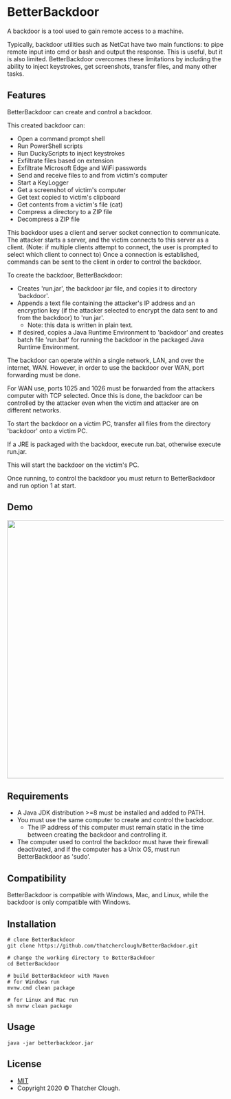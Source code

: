 # BetterBackdoor
A backdoor is a tool used to gain remote access to a machine. 

Typically, backdoor utilities such as NetCat have two main functions: to pipe remote input into cmd or bash and output the response.
This is useful, but it is also limited.
BetterBackdoor overcomes these limitations by including the ability to inject keystrokes, get screenshots, transfer files, and many other tasks.

## Features
BetterBackdoor can create and control a backdoor.

This created backdoor can:
- Open a command prompt shell
- Run PowerShell scripts
- Run DuckyScripts to inject keystrokes
- Exfiltrate files based on extension
- Exfiltrate Microsoft Edge and WiFi passwords
- Send and receive files to and from victim's computer
- Start a KeyLogger
- Get a screenshot of victim's computer
- Get text copied to victim's clipboard
- Get contents from a victim's file (cat)
- Compress a directory to a ZIP file
- Decompress a ZIP file

This backdoor uses a client and server socket connection to communicate.
The attacker starts a server, and the victim connects to this server as a client.
(Note: if multiple clients attempt to connect, the user is prompted to select which client to connect to)
Once a connection is established, commands can be sent to the client in order to control the backdoor. 

To create the backdoor, BetterBackdoor:
- Creates 'run.jar', the backdoor jar file, and copies it to directory 'backdoor'.
- Appends a text file containing the attacker's IP address and an encryption key (if the attacker selected to encrypt the data sent to and from the backdoor) to 'run.jar'. 
  - Note: this data is written in plain text.
- If desired, copies a Java Runtime Environment to 'backdoor' and creates batch file 'run.bat' for running the backdoor in the packaged Java Runtime Environment.

The backdoor can operate within a single network, LAN, and over the internet, WAN. 
However, in order to use the backdoor over WAN, port forwarding must be done. 

For WAN use, ports 1025 and 1026 must be forwarded from the attackers computer with TCP selected. Once this is done, the backdoor can be controlled by the attacker even when the victim and attacker are on different networks.

To start the backdoor on a victim PC, transfer all files from the directory 'backdoor' onto a victim PC.

If a JRE is packaged with the backdoor, execute run.bat, otherwise execute run.jar. 

This will start the backdoor on the victim's PC.

Once running, to control the backdoor you must return to BetterBackdoor and run option 1 at start.

## Demo
<a href="https://asciinema.org/a/6K0SOY7W8u7ligNoP3s912kwY" target="_blank"><img src="https://asciinema.org/a/6K0SOY7W8u7ligNoP3s912kwY.svg" width="600"/></a>

## Requirements
- A Java JDK distribution >=8 must be installed and added to PATH.
- You must use the same computer to create and control the backdoor.
  - The IP address of this computer must remain static in the time between creating the backdoor and controlling it.
- The computer used to control the backdoor must have their firewall deactivated, and if the computer has a Unix OS, must run BetterBackdoor as 'sudo'.

## Compatibility
BetterBackdoor is compatible with Windows, Mac, and Linux, while the backdoor is only compatible with Windows.

## Installation
```
# clone BetterBackdoor
git clone https://github.com/thatcherclough/BetterBackdoor.git

# change the working directory to BetterBackdoor
cd BetterBackdoor

# build BetterBackdoor with Maven
# for Windows run
mvnw.cmd clean package

# for Linux and Mac run
sh mvnw clean package
```

## Usage
```
java -jar betterbackdoor.jar
```

## License
- [MIT](https://choosealicense.com/licenses/mit/)
- Copyright 2020 © Thatcher Clough.